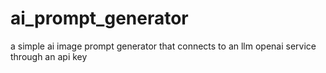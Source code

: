 # ai_prompt_generator
a simple ai image prompt generator that connects to an llm openai service through an api key
